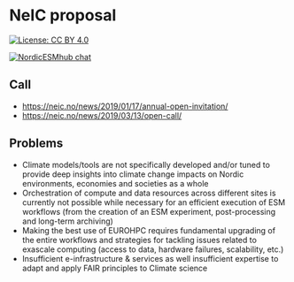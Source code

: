 # NeIC proposal


[![License: CC BY 4.0](https://img.shields.io/badge/License-CC%20BY%204.0-lightgrey.svg)](https://creativecommons.org/licenses/by/4.0/)

[![NordicESMhub chat](https://img.shields.io/badge/zulip-join_chat-brightgreen.svg)](https://nordicesmhub.zulip.org)


## Call

- https://neic.no/news/2019/01/17/annual-open-invitation/
- https://neic.no/news/2019/03/13/open-call/

## Problems


- Climate models/tools are not specifically developed and/or tuned to provide deep insights into climate change impacts on Nordic environments, economies and societies as a whole
- Orchestration of compute and data resources across different sites is currently not possible while necessary for an efficient execution of ESM workflows (from the creation of an ESM experiment, post-processing and long-term archiving)
- Making the best use of EUROHPC requires fundamental upgrading of the entire workflows and strategies for tackling issues related to exascale computing (access to data, hardware failures, scalability, etc.) 
- Insufficient e-infrastructure & services as well insufficient expertise to adapt and apply FAIR principles to Climate science

